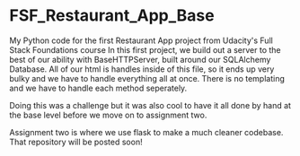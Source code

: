 # FSF_Restaurant_App_Base
My Python code for the first Restaurant App project from Udacity's Full Stack Foundations course
In this first project, we build out a server to the best of our ability with BaseHTTPServer, built around our SQLAlchemy Database.
All of our html is handles inside of this file, so it ends up very bulky and we have to handle everything all at once.
There is no templating and we have to handle each method seperately.

Doing this was a challenge but it was also cool to have it all done by hand at the base level before we move on to assignment two.

Assignment two is where we use flask to make a much cleaner codebase. That repository will be posted soon!
